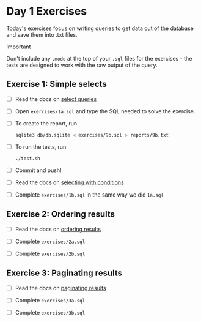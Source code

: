 # Day 1 Exercises

Today's exercises focus on writing queries to get data out of the database and
save them into .txt files.

> [!IMPORTANT]
>
> Don't include any `.mode` at the top of your `.sql` files for the exercises -
> the tests are designed to work with the raw output of the query.

## Exercise 1: Simple selects

- [ ] Read the docs on
      [select queries](https://tech-docs.corndel.com/sql/select-queries.html)

- [ ] Open `exercises/1a.sql` and type the SQL needed to solve the exercise.

- [ ] To create the report, run

  ```bash
  sqlite3 db/db.sqlite < exercises/9b.sql > reports/9b.txt
  ```

- [ ] To run the tests, run

  ```bash
  ./test.sh
  ```

- [ ] Commit and push!

- [ ] Read the docs on
      [selecting with conditions](https://tech-docs.corndel.com/sql/select-queries.html)

- [ ] Complete `exercises/1b.sql` in the same way we did `1a.sql`

## Exercise 2: Ordering results

- [ ] Read the docs on
      [ordering results](https://tech-docs.corndel.com/sql/ordering-results.html)

- [ ] Complete `exercises/2a.sql`

- [ ] Complete `exercises/2b.sql`

## Exercise 3: Paginating results

- [ ] Read the docs on
      [paginating results](https://tech-docs.corndel.com/sql/limit-offset.html)

- [ ] Complete `exercises/3a.sql`

- [ ] Complete `exercises/3b.sql`
